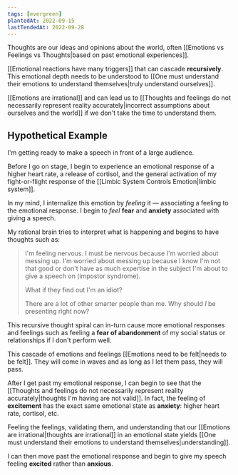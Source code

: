 ```yaml
---
tags: [evergreen]
plantedAt: 2022-09-15
lastTendedAt: 2022-09-28
---
```


Thoughts are our ideas and opinions about the world, often [[Emotions vs Feelings vs Thoughts|based on past emotional experiences]].

[[Emotional reactions have many triggers]] that can cascade **recursively**. This emotional depth needs to be understood to [[One must understand their emotions to understand themselves|truly understand ourselves]].

[[Emotions are irrational]] and can lead us to [[Thoughts and feelings do not necessarily represent reality accurately|incorrect assumptions about ourselves and the world]] if we don't take the time to understand them.

## Hypothetical Example

I'm getting ready to make a speech in front of a large audience.

Before I go on stage, I begin to experience an emotional response of a higher heart rate, a release of cortisol, and the general activation of my fight-or-flight response of the [[Limbic System Controls Emotion|limbic system]].

In my mind, I internalize this emotion by *feeling* it — associating a feeling to the emotional response. I begin to *feel* **fear** and **anxiety** associated with giving a speech.

My rational brain tries to interpret what is happening and begins to have thoughts such as:

> I'm feeling nervous. I must be nervous because I'm worried about messing up. I'm worried about messing up because I know I'm not that good or don't have as much expertise in the subject I'm about to give a speech on (impostor syndrome).
> 
> What if they find out I'm an idiot?
> 
> There are a lot of other smarter people than me. Why should *I* be presenting right now?

This recursive thought spiral can in-turn cause more emotional responses and feelings such as feeling a **fear of abandonment** of my social status or relationships if I don't perform well.

This cascade of emotions and feelings [[Emotions need to be felt|needs to be felt]]. They will come in waves and as long as I let them pass, they will pass.

After I get past my emotional response, I can begin to see that the [[Thoughts and feelings do not necessarily represent reality accurately|thoughts I'm having are not valid]]. In fact, the feeling of **excitement** has the exact same emotional state as **anxiety**: higher heart rate, cortisol, etc.

Feeling the feelings, validating them, and understanding that our [[Emotions are irrational|thoughts are irrational]] in an emotional state yields [[One must understand their emotions to understand themselves|understanding]].

I can then move past the emotional response and begin to give my speech feeling **excited** rather than **anxious**.
